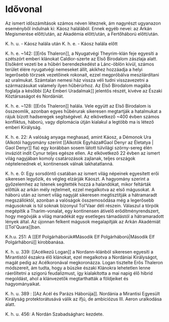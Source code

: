 # Idővonal
Az ismert időszámítások számos néven léteznek, ám nagyrészt ugyanazon eseményből indulnak ki: Káosz halálából. Ennek egyéb nevei: az Arkán Megismerése előtt/után, az Akadémia előtt/után, a Fertőháború előtt/után.

K. h. u. - Káosz halála után
K. h. e. - Káosz halála előtt


K. h. e. ~142: [[Erős Thaleron]], a Nyugatvégi Theyrim-klán feje egyesíti a szétszórt emberi klánokat Caldior-szerte az Első Birodalom zászlaja alatt. Elsőként vezeti be a hűbéri berendezkedést a Lánc-öblön kívül, számos terület élére nyugatvégi nemeseket állít, akikhez hozzáadja a helyi legerősebb törzsek vezetőinek rokonait, ezzel megpróbálva meszilárdítani az uralmukat. Számtalan nemesi ház vissza véli tudni visszavezetni a származásukat valamely ilyen hűbérúrhoz. Az Első Birodalom magába foglalja a későbbi [[Az Emberi Uradalmak]] jelentős részét, kivéve az Északi Köztársaságot és Nordániát.

K. h. e. ~128: [[Erős Thaleron]] halála. Vele együtt az Első Birodalom is összeomlik, azonban egyes hűbérurak sikeresen megtartják a hatalmukat a rájuk bízott hadseregek segítségével. Az elkövetkező ~400 évben számos konfliktus, háború, vagy diplomácia útján kialakul a legtöbb ma is létező emberi Királyság.

K. h. e. 22: A valóság anyaga meghasad, amint Káosz, a Démonok Ura (Alkotói hagyomány szerint [[Alkotók Egyháza#Gaol Denyr az Életatya | Gaol Denyr]] fia) egy korábban sosem látott túlvilági szörny-sereg élén inváziót indít Cynur teljes egésze ellen. Az elkövetkező 22 évben az ismert világ nagyjában komoly csatározások zajlanak, teljes országok néptelenednek el, kontinensek válnak lakhatatlanná.

K. h. e. 0: Egy sorsdöntő csatában az ismert világ népeinek egyesített erői sikeresen legyőzik, és végleg elzárják Káoszt. A hagyomány szerint a győzelemhez az Istenek segítették hozzá a halandókat, mikor feltárták előttük az arkán mély rejtelmeit, ezzel megalkotva az első mágusokat. A háború után az ismert világ nagyját sikeresen megtisztítják a hátramaradt megszállóktól, azonban a valóságok összemosódása még a legerősebb mágusoknak is túl soknak bizonyul Tol'Vaar déli részein. Válaszul a törpök megépítik a Tharim-vonalat, egy kontinensen átívelő erődítményrendszert, hogy megóvják a világ maradékát egy esetleges támadástól a hátramaradott lények által.
Az újonnan felkent mágusok megalapítják az Arkán Akadémiát [[Tol'Quara]]ban.

K.h.u. 251: A [[Elf Polgárháborúk#Második Elf Polgárháború|Második Elf Polgárháború]] kirobbanása.

K. h. u. 339: [[Acélkezű Logan]] a Nordann-klánból sikeresen egyesíti a Mirantistól északra élő klánokat, ezel megalkotva a Nordániai Királyságot, magát pedig az Acélkoronával megkoronázza. Logan tisztelte Erős Thaleron módszereit, ám tudta, hogy a büszke északi Klánokra lehetetlen lenne ráerőltetni a szigorú feudalizmust, így kialakította a mai napig élő hibrid megoldást, ahol a klánvezetők megtarthatták a földjeiket és hagyományaikat.

K. h. u. 389 : [[Az Acél és Parázs Háborúja]].  Nordánia a Mirantisi Egyesült Királyság protektorátusává válik az ifjú, de ambiciózus III. Aeron uralkodása alatt.

K. h. u. 456: A Nordán Szabadságharc kezdete.
